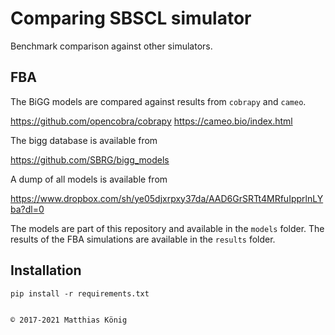 # Comparing SBSCL simulator

Benchmark comparison against other simulators.

## FBA
The BiGG models are compared against results from `cobrapy` and `cameo`.

https://github.com/opencobra/cobrapy
https://cameo.bio/index.html

The bigg database is available from

https://github.com/SBRG/bigg_models

A dump of all models is available from

https://www.dropbox.com/sh/ye05djxrpxy37da/AAD6GrSRTt4MRfuIpprlnLYba?dl=0

The models are part of this repository and available in the `models` folder.
The results of the FBA simulations are available in the `results` folder.

## Installation
``````
pip install -r requirements.txt


© 2017-2021 Matthias König
